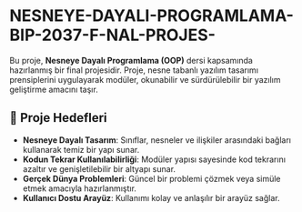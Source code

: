 # NESNEYE-DAYALI-PROGRAMLAMA-BIP-2037-F-NAL-PROJES-
Bu proje, **Nesneye Dayalı Programlama (OOP)** dersi kapsamında hazırlanmış bir final projesidir. Proje, nesne tabanlı yazılım tasarımı prensiplerini uygulayarak modüler, okunabilir ve sürdürülebilir bir yazılım geliştirme amacını taşır.  

## 🚀 Proje Hedefleri  

- **Nesneye Dayalı Tasarım**: Sınıflar, nesneler ve ilişkiler arasındaki bağları kullanarak temiz bir yapı sunar.  
- **Kodun Tekrar Kullanılabilirliği**: Modüler yapısı sayesinde kod tekrarını azaltır ve genişletilebilir bir altyapı sunar.  
- **Gerçek Dünya Problemleri**: Güncel bir problemi çözmek veya simüle etmek amacıyla hazırlanmıştır.  
- **Kullanıcı Dostu Arayüz**: Kullanımı kolay ve anlaşılır bir arayüz sağlar.  
